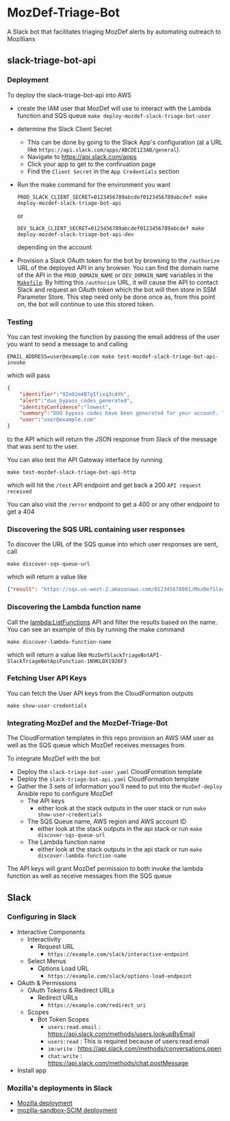 # MozDef-Triage-Bot
A Slack bot that facilitates triaging MozDef alerts by automating outreach to Mozillians

## slack-triage-bot-api

### Deployment

To deploy the slack-triage-bot-api into AWS
* create the IAM user that MozDef will use to interact with the Lambda function
  and SQS queue
  `make deploy-mozdef-slack-triage-bot-user`
* determine the Slack Client Secret
  * This can be done by going to the Slack App's configuration (at a URL like
    `https://api.slack.com/apps/ABCDE123AB/general`).
  * Navigate to https://api.slack.com/apps
  * Click your app to get to the confiruation page
  * Find the `Client Secret` in the `App Credentials` section
* Run the make command for the environment you want
    ```shell script
    PROD_SLACK_CLIENT_SECRET=0123456789abcdef0123456789abcdef make deploy-mozdef-slack-triage-bot-api
    ```
    
    or
    
    ```shell script
    DEV_SLACK_CLIENT_SECRET=0123456789abcdef0123456789abcdef make deploy-mozdef-slack-triage-bot-api-dev
    ```
    
    depending on the account
* Provision a Slack OAuth token for the bot by browsing to the `/authorize` URL
  of the deployed API in any browser. You can find the domain name of the API in
  the `PROD_DOMAIN_NAME` or `DEV_DOMAIN_NAME` variables in the [`Makefile`](Makefile).
  By hitting this `/authorize` URL, it will cause the API to contact Slack and
  request an OAuth token which the bot will then store in SSM Parameter Store.
  This step need only be done once as, from this point on, the bot will continue
  to use this stored token.

### Testing

You can test invoking the function by passing the email address of the user
you want to send a message to and calling

```shell script
EMAIL_ADDRESS=user@example.com make test-mozdef-slack-triage-bot-api-invoke
```

which will pass

```json
{
    "identifier":"9Zo02m4B7gIfixq3c4Xh",
    "alert":"duo_bypass_codes_generated",
    "identityConfidence":"lowest",
    "summary":"DUO bypass codes have been generated for your account. ",
    "user":"user@example.com"
}
```

to the API which will return the JSON response from Slack of the message that
was sent to the user.

You can also test the API Gateway interface by running

```shell script
make test-mozdef-slack-triage-bot-api-http
```

which will hit the `/test` API endpoint and get back a 200 `API request received`

You can also visit the `/error` endpoint to get a 400 or any other endpoint to get a 404

### Discovering the SQS URL containing user responses

To discover the URL of the SQS queue into which user responses are sent, call

```shell script
make discover-sqs-queue-url 
```

which will return a value like

```json
{"result": "https://sqs.us-west-2.amazonaws.com/012345678901/MozDefSlackTriageBotAPI-SlackTriageBotMozDefQueue-ABCDEFGHIJKL"}
```

### Discovering the Lambda function name

Call the [lambda:ListFunctions](https://docs.aws.amazon.com/lambda/latest/dg/API_ListFunctions.html)
API and filter the results based on the name. You can see an example of this by
running the make command

```shell script
make discover-lambda-function-name 
```

which will return a value like `MozDefSlackTriageBotAPI-SlackTriageBotApiFunction-1N9KLDX1926F3`

### Fetching User API Keys

You can fetch the User API keys from the CloudFormation outputs

```shell script
make show-user-credentials
```

### Integrating MozDef and the MozDef-Triage-Bot

The CloudFormation templates in this repo provision an AWS IAM user as well as
the SQS queue which MozDef receives messages from.

To integrate MozDef with the bot
* Deploy the `slack-triage-bot-user.yaml` CloudFormation template
* Deploy the `slack-triage-bot-api.yaml` CloudFormation template
* Gather the 3 sets of information you'll need to put into the `MozDef-deploy`
  Ansible repo to configure MozDef
  * The API keys 
    * either look at the stack outputs in the user stack or run 
      `make show-user-credentials`
  * The SQS Queue name, AWS region and AWS account ID
    * either look at the stack outputs in the api stack or run 
      `make discover-sqs-queue-url`
  * The Lambda function name
     * either look at the stack outputs in the api stack or run 
       `make discover-lambda-function-name`
  
The API keys will grant MozDef permission to both invoke the lambda function
as well as receive messages from the SQS queue

## Slack

### Configuring in Slack

* Interactive Components
  * Interactivity
    * Request URL
      * `https://example.com/slack/interactive-endpoint`
  * Select Menus
    * Options Load URL
      * `https://example.com/slack/options-load-endpoint`
* OAuth & Permissions
  * OAuth Tokens & Redirect URLs
    * Redirect URLs
      * `https://example.com/redirect_uri`
  * Scopes
    * Bot Token Scopes
      * `users:read.email` : https://api.slack.com/methods/users.lookupByEmail
      * `users:read` : This is required because of users:read.email
      * `im:write` : https://api.slack.com/methods/conversations.open
      * `chat:write` : https://api.slack.com/methods/chat.postMessage
* Install app

### Mozilla's deployments in Slack

* [Mozilla deployment](https://api.slack.com/apps/AS6G90NUT/general)
* [mozilla-sandbox-SCIM deployment](https://api.slack.com/apps/AR6G404SH/general)
